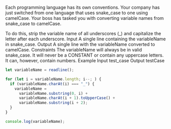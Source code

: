 Each programming language has its own conventions.
Your company has just switched from one language that uses snake_case to one using camelCase.
Your boss has tasked you with converting variable names from snake_case to camelCase.

To do this, strip the variable name of all underscores (\_) and capitalize the letter after each underscore.
Input
A single line containing the variableName in snake_case.
Output
A single line with the variableName converted to camelCase.
Constraints
The variableName will always be in valid snake_case. It will never be a CONSTANT or contain any uppercase letters.
It can, however, contain numbers.
Example
Input
test_case
Output
testCase

```js
let variableName = readline();

for (let i = variableName.length; i--; ) {
  if (variableName.charAt(i) === "_") {
    variableName =
      variableName.substring(0, i) +
      variableName.charAt(i + 1).toUpperCase() +
      variableName.substring(i + 2);
  }
}

console.log(variableName);
```
